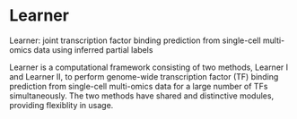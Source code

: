 # Learner
Learner: joint transcription factor binding prediction from single-cell multi-omics data using inferred partial labels

Learner is a computational framework consisting of two methods, Learner I and Learner II, to perform genome-wide transcription factor (TF) binding prediction from single-cell multi-omics data for a large number of TFs simultaneously. The two methods have shared and distinctive modules, providing flexiblity in usage.
